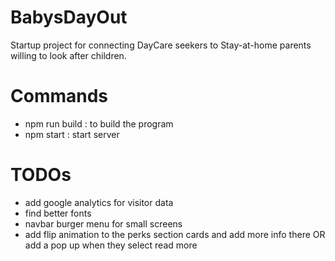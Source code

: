 # BabysDayOut
Startup project for connecting DayCare seekers to Stay-at-home parents willing to look after children.

# Commands
- npm run build : to build the program
- npm start : start server


# TODOs
- add google analytics for visitor data
- find better fonts
- navbar burger menu for small screens
- add flip animation to the perks section cards and add more info there OR add a pop up when they select read more

